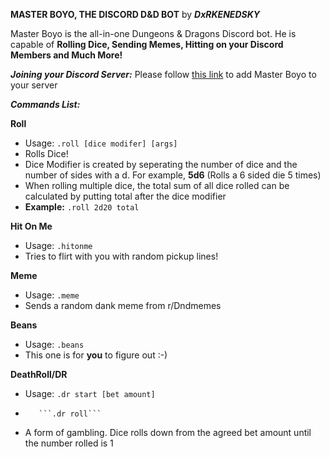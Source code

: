 **MASTER BOYO, THE DISCORD D&D BOT** by ***DxRKENEDSKY***

Master Boyo is the all-in-one Dungeons & Dragons Discord bot. He is capable of **Rolling Dice, Sending Memes, Hitting on your Discord 
Members and Much More!**

***Joining your Discord Server:*** 
Please follow [this link](https://discordapp.com/api/oauth2/authorize?client_id=652322579469697026&permissions=0&scope=bot) to add Master Boyo to your server

***Commands List:***

**Roll**
 * Usage: ```.roll [dice modifer] [args]```
 * Rolls Dice!
 * Dice Modifier is created by seperating the number of dice and the number of sides with a d. For example, **5d6** (Rolls a 6 sided die 5 times)
 * When rolling multiple dice, the total sum of all dice rolled can be calculated by putting total after the dice modifier
 * **Example:** ```.roll 2d20 total```
 
**Hit On Me**
 * Usage: ```.hitonme```
 * Tries to flirt with you with random pickup lines!
 
**Meme**
 * Usage: ```.meme```
 * Sends a random dank meme from r/Dndmemes
 
**Beans**
 * Usage: ```.beans```
 * This one is for **you** to figure out :-)
 
**DeathRoll/DR**
* Usage: ```.dr start [bet amount]```
*        ```.dr roll```
* A form of gambling. Dice rolls down from the agreed bet amount until the number rolled is 1


